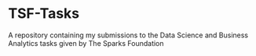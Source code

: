 # TSF-Tasks
A repository containing my submissions to the Data Science and Business Analytics tasks given by The Sparks Foundation
